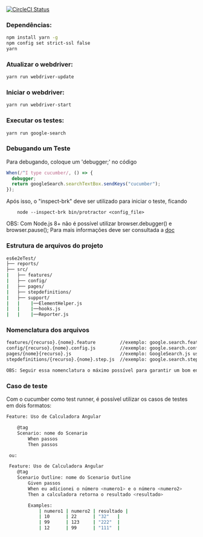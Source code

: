 [![CircleCI Status](https://circleci.com/gh/paulohfcanuto/es6e2eTest.svg?style=shield)](https://circleci.com/gh/paulohfcanuto/es6e2eTest)
### Dependências:
```sh
npm install yarn -g
npm config set strict-ssl false
yarn
```

### Atualizar o webdriver:
```sh
yarn run webdriver-update
```


### Iniciar o webdriver:
```sh
yarn run webdriver-start
```


### Executar os testes:
```sh
yarn run google-search
```

### Debugando um Teste
Para debugando, coloque um 'debugger;' no código
```javascript
When(/^I type cucumber/, () => {
  debugger;
  return googleSearch.searchTextBox.sendKeys("cucumber");
});
```
Após isso, o "inspect-brk" deve ser utilizado para iniciar o teste, ficando
```
    node --inspect-brk bin/protractor <config_file>
```
OBS: Com Node.js 8+ não é possível utilizar browser.debugger() e browser.pause();
Para mais informações deve ser consultada a [doc](http://www.protractortest.org/#/debugging)



### Estrutura de arquivos do projeto
```sh
es6e2eTest/
├── reports/
├── src/
|   ├── features/
|   ├── config/
|   ├── pages/
|   ├── stepdefinitions/
|   ├── support/
|   |    |──ElementHelper.js
|   |    |──hooks.js
|   |    |──Reporter.js
```


### Nomenclatura dos arquivos
```sh
features/{recurso}.{nome}.feature         //exemplo: google.search.feature
config/{recurso}.{nome}.config.js         //exemplo: google.search.config.js
pages/{nome}{recurso}.js                  //exemplo: GoogleSearch.js usar o PascalCase no nome do arquivo e no nome da classe
stepdefinitions/{recurso}.{nome}.step.js  //exemplo: google.search.step.js

OBS: Seguir essa nomenclatura o máximo possível para garantir um bom entendimento do funcionamento dos testes.
```


### Caso de teste
Com o cucumber como test runner, é possível utilizar os casos de testes em dois formatos:
```sh
Feature: Uso de Calculadora Angular

    @tag
    Scenario: nome do Scenario
        When passos
        Then passos

 ou:

 Feature: Uso de Calculadora Angular
    @tag
    Scenario Outline: nome do Scenario Outline
        Given passos
        When eu adicionei o número <numero1> e o número <numero2>
        Then a calculadora retorna o resultado <resultado>

        Examples:
            | numero1 | numero2 | resultado |
            | 10      | 22      | "32"   |
            | 99      | 123     | "222"  |
            | 12      | 99      | "111"  |
```

